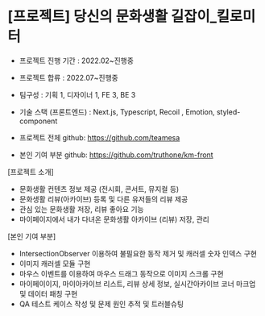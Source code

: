 # [프로젝트] 당신의 문화생활 길잡이_킬로미터

- 프로젝트 진행 기간 : 2022.02~진행중
- 프로젝트 합류 : 2022.07~진행중
- 팀구성 : 기획 1, 디자이너 1, FE 3, BE 3
- 기술 스택 (프론트엔드) : Next.js, Typescript, Recoil , Emotion, styled-component

- 프로젝트 전체 github: https://github.com/teamesa
- 본인 기여 부분 github: https://github.com/truthone/km-front

[프로젝트 소개]
- 문화생활 컨텐츠 정보 제공 (전시회, 콘서트, 뮤지컬 등)
- 문화생활 리뷰(아카이브) 등록 및 다른 유저들의 리뷰 제공
- 관심 있는 문화생활 저장, 리뷰 좋아요 기능
- 마이페이지에서 내가 다녀온 문화생활 아카이브 (리뷰) 저장, 관리

[본인 기여 부분]
- IntersectionObserver 이용하여 불필요한 동작 제거 및 캐러셀 숫자 인덱스 구현
- 이미지 캐러셀 모듈 구현
- 마우스 이벤트를 이용하여 마우스 드래그 동작으로 이미지 스크롤 구현
- 마이페이이지, 마이아카이브 리스트, 리뷰 상세 정보, 실시간아카이브 코너 마크업 및 데이터 패칭 구현
- QA 테스트 케이스 작성 및 문제 원인 추적 및 트러블슈팅
